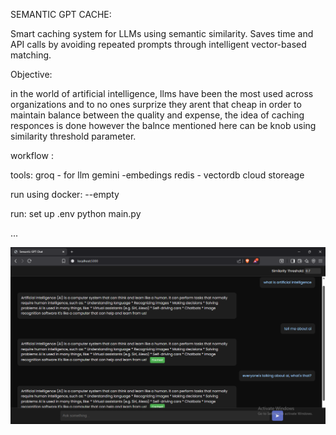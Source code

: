 
SEMANTIC GPT CACHE:

Smart caching system for LLMs using semantic similarity.
Saves time and API calls by avoiding repeated prompts through intelligent vector-based matching.

Objective:

in the world of artificial intelligence, llms have been the most used across organizations
and to no ones surprize they arent that cheap
in order to maintain balance between the quality and expense, the idea of caching responces is done
however the balnce mentioned here can be knob using similarity threshold parameter.

workflow :


tools:
groq - for llm
gemini -embedings
redis - vectordb cloud storeage

run using docker:
--empty

run: set up .env
python main.py

...

![alt text](image.png)